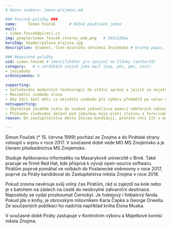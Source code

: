```yaml
---
# Název souboru: jmeno-prijmeni.md

### Povinné položky ###
name:     Šimon Fouček  	# běžně používáné jméno
mail:
- simon.foucek@pirati.cz
img: people/simon_foucek_ctverec_web.png   # 165x220px
heroImg: header/palava_krajina.jpg
description: Student, člen místního sdružení Znojemsko # kratký popis, max 160 znaků

### Nepovinné položky
uid: simon.foucek # identifikátor pro spojení se články (authorId)
category: 	# v odrážkách stejně jako mail (psp, pks, pms, zast)
- znojemsko
ordznojemsko: 4

supporting:
- Začleňování moderních technologií do státní správy a jejich co nejefektivnější  využívání
- Maximální svobodu slova
- Aby žáci škol měli co největší svobodu při výběru předmětů po celou dobu studia
notsupporting:
- Zbytečným zásahům státu do svobod jednotlivce pomocí některých zákonů a vyhlášek
- Plošnému sledování občanů pod záminkou boje proti zločinu a terorismu byrokracii
reason: Do zastupitelstva města Znojma kandiduji, protože chci žít v moderním městě, kde se všechny  projekty ze skupiny smart city a jim podobné, nebudou realizovat jen naoko. Budou se naopak dělat s co největší pečlivostí a výsledkem, který občanům ušetří čas a ulehčí život.

---
```


Šimon Fouček (* 15. června 1999) pochází ze Znojma a do Pirátské strany vstoupil v srpnu v roce 2017. V současné době vede MO MS Znojemsko a je členem předsednictva MS Znojemsko.

Studuje Aplikovanou informatiku na Masarykově univerzitě v Brně. Také pracuje ve firmě Red Hat, kde přispívá k vývoji open-source softwaru. Pirátům poprvé pomáhal ve volbách do Poslanecké sněmovny v roce 2017, poprvé za Piráty kandidoval do Zastupitelstva města Znojma v roce 2018.

Pokud zrovna nevěnuje svůj volný čas Pirátům, rád si zajezdí na kole nebo je s batohem na zádech na cestě do neobvyklé zahraniční destinace. Naposledy se vydal prozkoumat Černobyl. Je hokejový i fotbalový fanda. Pokud jde o knihy, je obrovským milovníkem Karla Čapka a George Orwella. Ze současných publikací ho nadchla například kniha Elona Muska.

V současné době Piráty zastupuje v Kontrolním výboru a Majetkové komisi města Znojma.
